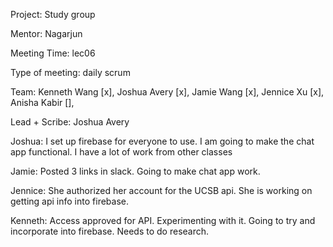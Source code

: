 

Project: Study group

Mentor: Nagarjun

Meeting Time: lec06

Type of meeting: daily scrum

Team: Kenneth Wang [x], Joshua Avery [x], Jamie Wang [x], Jennice Xu [x], Anisha Kabir [],

Lead + Scribe: Joshua Avery

Joshua: I set up firebase for everyone to use. I am going to make the chat app functional. I have a lot of work from other classes

Jamie: Posted 3 links in slack. Going to make chat app work.

Jennice: She authorized her account for the UCSB api. She is working on getting api info into firebase.

Kenneth: Access approved for API. Experimenting with it. Going to try and incorporate into firebase. Needs to do research.
